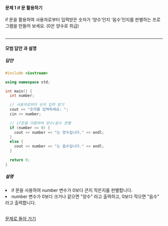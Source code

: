 #### 문제 1 if 문 활용하기
if 문을 활용하여 사용자로부터 입력받은 숫자가 ‘양수’인지 ‘음수’인지를 판별하는 프로그램을 만들어 보세요. (0은 양수로 취급)
<br/><br/>

---

#### 모범 답안 과 설명
##### 답안
```cpp
#include <iostream>

using namespace std;

int main() {
  int number;

  // 사용자로부터 숫자 입력 받기
  cout << "숫자를 입력하세요: ";
  cin >> number;

  // if문을 이용하여 양수/음수 판별
  if (number >= 0) {
    cout << number << "는 양수입니다." << endl;
  }
  else {
    cout << number << "는 음수입니다." << endl;
  }

  return 0;
}
```
##### 설명
<li>if 문을 사용하여 number 변수가 0보다 큰지 작은지를 판별합니다.</li>
<li>number 변수가 0보다 크거나 같으면 "양수" 라고 출력하고, 0보다 작으면 "음수" 라고 출력합니다.</li><br>

[문제로 돌아 가기](README.md "문제로 돌아 가기")
